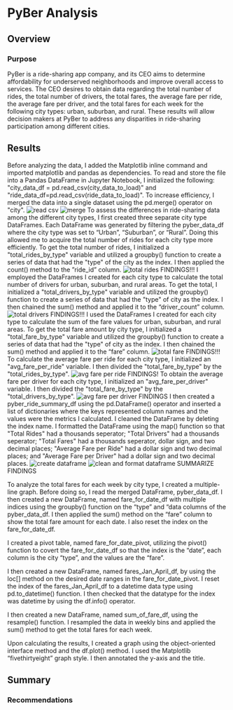 # PyBer Analysis
## Overview
### Purpose
PyBer is a ride-sharing app company, and its CEO aims to determine affordability for underserved neighborhoods and improve overall access to services. The CEO desires to obtain data regarding the total number of rides, the total number of drivers, the total fares, the average fare per ride, the average fare per driver, and the total fares for each week for the following city types: urban, suburban, and rural. These results will allow decision makers at PyBer to address any disparities in ride-sharing participation among different cities. 
## Results
Before analyzing the data, I added the Matplotlib inline command and imported matplotlib and pandas as dependencies. To read and store the file into a Pandas DataFrame in Jupyter Notebook, I initialized the following: "city_data_df = pd.read_csv(city_data_to_load)" and "ride_data_df=pd.read_csv(ride_data_to_load)". To increase efficiency, I merged the data into a single dataset using the pd.merge() operator on "city". 
![read csv](https://user-images.githubusercontent.com/106560739/179006948-1a1ed4da-70b8-4cbf-b2a6-acd17eb87a56.png)
![merge](https://user-images.githubusercontent.com/106560739/179006975-2fbbd565-fd88-40fc-ace3-63ace83228fb.png)
To assess the differences in ride-sharing data among the different city types, I first created three separate city type DataFrames. Each DataFrame was generated by filtering the pyber_data_df where the city type was set to “Urban”, “Suburban”, or “Rural”. Doing this allowed me to acquire the total number of rides for each city type more efficiently. To get the total number of rides, I initialized a "total_rides_by_type" variable and utilized a groupby() function to create a series of data that had the "type" of the city as the index. I then applied the count() method to the ”ride_id” column. 
![total rides](https://user-images.githubusercontent.com/106560739/179007116-d5fa0b7f-7126-40c0-9dfd-85d6c7c3ae6c.png)
FINDINGS!!!
I employed the DataFrames I created for each city type to calculate the total number of drivers for urban, suburban, and rural areas. To get the total, I initialized a "total_drivers_by_type" variable and utilized the groupby() function to create a series of data that had the "type" of city as the index. I then chained the sum() method and applied it to the “driver_count” column.
![total drivers](https://user-images.githubusercontent.com/106560739/179007168-9ad05477-4df4-4bf4-aab1-2f1ca6d29ed4.png)
FINDINGS!!!
I used the DataFrames I created for each city type to calculate the sum of the fare values for urban, suburban, and rural areas. To get the total fare amount by city type, I initialized a "total_fare_by_type" variable and utilized the groupby() function to create a series of data that had the "type" of city as the index. I then chained the sum() method and applied it to the “fare” column. 
![total fare](https://user-images.githubusercontent.com/106560739/179007237-16acafd4-2ec3-4398-b465-0c01ff100f4b.png)
FINDINGS!!!
To calculate the average fare per ride for each city type, I initialized an "avg_fare_per_ride" variable. I then divided the "total_fare_by_type" by the "total_rides_by_type". 
![avg fare per ride](https://user-images.githubusercontent.com/106560739/179007440-dce3c92c-fbe5-4159-9e12-45c04c10cb57.png)
FINDINGS!
To obtain the average fare per driver for each city type, I initialized an "avg_fare_per_driver" variable. I then divided the "total_fare_by_type" by the "total_drivers_by_type".
![avg fare per driver](https://user-images.githubusercontent.com/106560739/179007475-79390e72-a465-408a-a1ee-f7f91150c87d.png)
FINDINGS
I then created a pyber_ride_summary_df using the pd.DataFrame() operator and inserted a list of dictionaries where the keys represented column names and the values were the metrics I calculated. I cleaned the DataFrame by deleting the index name. I formatted the DataFrame using the map() function so that "Total Rides" had a thousands seperator; "Total Drivers" had a thousands seperator; "Total Fares" had a thousands seperator, dollar sign, and two decimal places; "Average Fare per Ride" had a dollar sign and two decimal places; and "Average Fare per Driver" had a dollar sign and two decimal places.
![create dataframe](https://user-images.githubusercontent.com/106560739/179007529-cd9cf50b-81e2-4e3f-a52b-8a0c52c1d391.png)
![clean and format dataframe](https://user-images.githubusercontent.com/106560739/179007543-13d0b797-7caf-45f2-8937-21c1e4d15cd8.png)
SUMMARIZE FINDINGS

To analyze the total fares for each week by city type, I created a multiple-line graph. Before doing so, I read the merged DataFrame, pyber_data_df. I then created a new DataFrame, named fare_for_date_df with multiple indices using the groupby() function on the “type” and “data columns of the pyber_data_df. I then applied the sum() method on the “fare” column to show the total fare amount for each date. I also reset the index on the fare_for_date_df. 

I created a pivot table, named fare_for_date_pivot, utilizing the pivot() function to covert the fare_for_date_df so that the index is the “date”, each column is the city “type”, and the values are the “fare”. 

I then created a new DataFrame, named fares_Jan_April_df, by using the loc[] method on the desired date ranges in the fare_for_date_pivot. I reset the index of the fares_Jan_April_df to a datetime data type using pd.to_datetime() function. I then checked that the datatype for the index was datetime by using the df.info() operator.

I then created a new DataFrame, named sum_of_fare_df, using the resample() function. I resampled the data in weekly bins and applied the sum() method to get the total fares for each week. 

Upon calculating the results, I created a graph using the object-oriented interface method and the df.plot() method. I used the Matplotlib “fivethirtyeight” graph style. I then annotated the y-axis and the title. 
## Summary
### Recommendations
